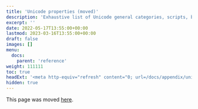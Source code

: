 ```yaml
---
title: 'Unicode properties (moved)'
description: 'Exhaustive list of Unicode general categories, scripts, blocks and other properties supported by Pomsky'
excerpt: ''
date: 2022-05-17T13:55:00+00:00
lastmod: 2023-03-16T13:55:00+00:00
draft: false
images: []
menu:
  docs:
    parent: 'reference'
weight: 111111
toc: true
headExt: '<meta http-equiv="refresh" content="0; url=/docs/appendix/unicode-properties/" />'
hidden: true
---
```


This page was moved [here](/docs/appendix/unicode-properties/).
